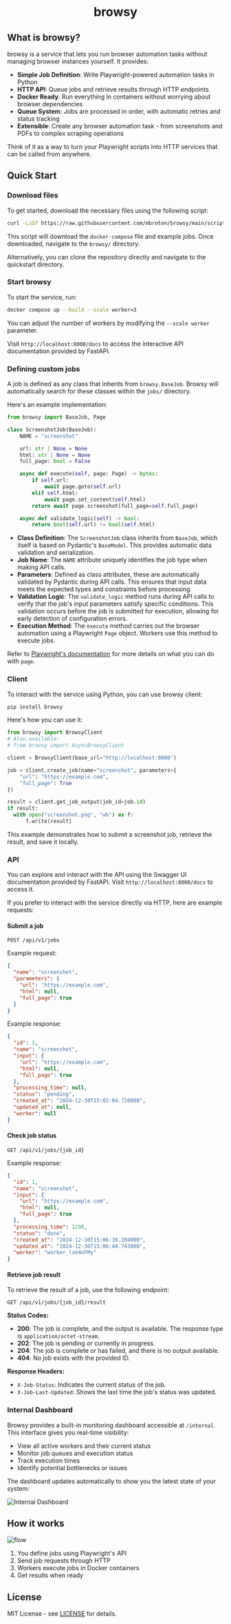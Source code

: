 <div align="center">
  <h1>browsy</h1>
</div>

## What is browsy?

browsy is a service that lets you run browser automation tasks without managing browser instances yourself. It provides:

- **Simple Job Definition**: Write Playwright-powered automation tasks in Python
- **HTTP API**: Queue jobs and retrieve results through HTTP endpoints
- **Docker Ready**: Run everything in containers without worrying about browser dependencies
- **Queue System**: Jobs are processed in order, with automatic retries and status tracking
- **Extensible**: Create any browser automation task - from screenshots and PDFs to complex scraping operations

Think of it as a way to turn your Playwright scripts into HTTP services that can be called from anywhere.

## Quick Start

### Download files

To get started, download the necessary files using the following script:
```bash
curl -LsSf https://raw.githubusercontent.com/mbroton/browsy/main/scripts/get.sh | sh
```

This script will download the `docker-compose` file and example jobs. Once downloaded, navigate to the `browsy/` directory.

Alternatively, you can clone the repository directly and navigate to the quickstart directory.

### Start browsy

To start the service, run:
```bash
docker compose up --build --scale worker=3
```

You can adjust the number of workers by modifying the `--scale worker` parameter. 

Visit `http://localhost:8000/docs` to access the interactive API documentation provided by FastAPI.

### Defining custom jobs

A job is defined as any class that inherits from `browsy.BaseJob`. Browsy will automatically search for these classes within the `jobs/` directory.

Here's an example implementation:
```python
from browsy import BaseJob, Page

class ScreenshotJob(BaseJob):
    NAME = "screenshot"

    url: str | None = None
    html: str | None = None
    full_page: bool = False

    async def execute(self, page: Page) -> bytes:
        if self.url:
            await page.goto(self.url)
        elif self.html:
            await page.set_content(self.html)
        return await page.screenshot(full_page=self.full_page)

    async def validate_logic(self) -> bool:
        return bool(self.url) != bool(self.html)
```

- **Class Definition**: The `ScreenshotJob` class inherits from `BaseJob`, which itself is based on Pydantic's `BaseModel`. This provides automatic data validation and serialization.
- **Job Name**: The `NAME` attribute uniquely identifies the job type when making API calls.
- **Parameters**: Defined as class attributes, these are automatically validated by Pydantic during API calls. This ensures that input data meets the expected types and constraints before processing.
- **Validation Logic**: The `validate_logic` method runs during API calls to verify that the job's input parameters satisfy specific conditions. This validation occurs before the job is submitted for execution, allowing for early detection of configuration errors.
- **Execution Method**: The `execute` method carries out the browser automation using a Playwright `Page` object. Workers use this method to execute jobs.

Refer to [Playwright's documentation](https://playwright.dev/python/docs/api/class-page) for more details on what you can do with `page`.

### Client

To interact with the service using Python, you can use browsy client:
```bash
pip install browsy
```

Here's how you can use it:
```python
from browsy import BrowsyClient
# Also available:
# from browsy import AsyncBrowsyClient

client = BrowsyClient(base_url="http://localhost:8000")

job = client.create_job(name="screenshot", parameters={
    "url": "https://example.com",
    "full_page": True
})

result = client.get_job_output(job_id=job.id)
if result:
  with open("screenshot.png", "wb") as f:
      f.write(result)
```

This example demonstrates how to submit a screenshot job, retrieve the result, and save it locally.

### API

You can explore and interact with the API using the Swagger UI documentation provided by FastAPI. Visit `http://localhost:8000/docs` to access it.

If you prefer to interact with the service directly via HTTP, here are example requests:

#### Submit a job

`POST /api/v1/jobs`

Example request:
  ```json
  {
    "name": "screenshot",
    "parameters": {
      "url": "https://example.com",
      "html": null,
      "full_page": true
    }
  }
  ```

Example response:
```json
{
  "id": 1,
  "name": "screenshot",
  "input": {
    "url": "https://example.com",
    "html": null,
    "full_page": true
  },
  "processing_time": null,
  "status": "pending",
  "created_at": "2024-12-30T15:02:04.720000",
  "updated_at": null,
  "worker": null
}
```

#### Check job status

`GET /api/v1/jobs/{job_id}`

Example response:
```json
{
  "id": 1,
  "name": "screenshot",
  "input": {
    "url": "https://example.com",
    "html": null,
    "full_page": true
  },
  "processing_time": 1298,
  "status": "done",
  "created_at": "2024-12-30T15:06:39.204000",
  "updated_at": "2024-12-30T15:06:44.743000",
  "worker": "worker_lze4nFMy"
}
```

#### Retrieve job result

To retrieve the result of a job, use the following endpoint:

`GET /api/v1/jobs/{job_id}/result`

**Status Codes:**

- **200**: The job is complete, and the output is available. The response type is `application/octet-stream`.
- **202**: The job is pending or currently in progress.
- **204**: The job is complete or has failed, and there is no output available.
- **404**: No job exists with the provided ID.

**Response Headers:**

- `X-Job-Status`: Indicates the current status of the job.
- `X-Job-Last-Updated`: Shows the last time the job's status was updated.

### Internal Dashboard

Browsy provides a built-in monitoring dashboard accessible at `/internal`. This interface gives you real-time visibility:

- View all active workers and their current status
- Monitor job queues and execution status
- Track execution times
- Identify potential bottlenecks or issues

The dashboard updates automatically to show you the latest state of your system:

![Internal Dashboard](.github/assets/dashboard.png)


## How it works

![flow](.github/assets/flow.png)

1. You define jobs using Playwright's API
2. Send job requests through HTTP
3. Workers execute jobs in Docker containers
4. Get results when ready

## License

MIT License - see [LICENSE](LICENSE) for details.
